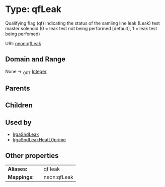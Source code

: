 
# Type: qfLeak


Qualifying flag (qf) indicating the status of the samling line leak (Leak) test master solenoid (0 = leak test not being performed [default], 1 = leak test being perfomed)

URI: [neon:qfLeak](https://data.neonscience.org/qfLeak)


## Domain and Range

None ->  <sub>OPT</sub> [Integer](types/Integer.md)

## Parents


## Children


## Used by

 * [IrgaSndLeak](IrgaSndLeak.md)
 * [IrgaSndLeakHeatL0prime](IrgaSndLeakHeatL0prime.md)

## Other properties

|  |  |  |
| --- | --- | --- |
| **Aliases:** | | qf leak |
| **Mappings:** | | neon:qfLeak |

